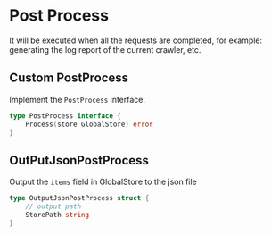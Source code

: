 # Post Process
It will be executed when all the requests are completed, for example: generating the log report of the current crawler, etc.

## Custom PostProcess
Implement the `PostProcess` interface.
```go
type PostProcess interface {
    Process(store GlobalStore) error
}
```

## OutPutJsonPostProcess

Output the `items` field in GlobalStore to the json file
```go
type OutputJsonPostProcess struct {
    // output path
	StorePath string
}
```